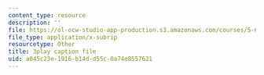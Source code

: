 ```yaml
---
content_type: resource
description: ''
file: https://ol-ocw-studio-app-production.s3.amazonaws.com/courses/5-60-thermodynamics-kinetics-spring-2008/a045c23e1916b14dd55c0a74e8557621_RT_v0PhXP5E.srt
file_type: application/x-subrip
resourcetype: Other
title: 3play caption file
uid: a045c23e-1916-b14d-d55c-0a74e8557621
---
```

